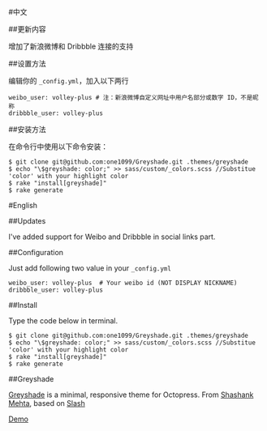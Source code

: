 #中文

##更新内容

增加了新浪微博和 Dribbble 连接的支持


##设置方法

编辑你的 `_config.yml`，加入以下两行

    weibo_user: volley-plus # 注：新浪微博自定义网址中用户名部分或数字 ID，不是昵称
    dribbble_user: volley-plus

##安装方法

在命令行中使用以下命令安装：

	$ git clone git@github.com:one1099/Greyshade.git .themes/greyshade
	$ echo "\$greyshade: color;" >> sass/custom/_colors.scss //Substitue 'color' with your highlight color
	$ rake "install[greyshade]"
	$ rake generate

#English

##Updates

I've added support for Weibo and Dribbble in social links part.


##Configuration

Just add following two value in your `_config.yml`

    weibo_user: volley-plus  # Your weibo id (NOT DISPLAY NICKNAME)
    dribbble_user: volley-plus 

##Install

Type the code below in terminal.

	$ git clone git@github.com:one1099/Greyshade.git .themes/greyshade
	$ echo "\$greyshade: color;" >> sass/custom/_colors.scss //Substitue 'color' with your highlight color
	$ rake "install[greyshade]"
	$ rake generate

##Greyshade

[Greyshade](https://github.com/shashankmehta/greyshade) is a minimal, responsive theme for Octopress. From [Shashank Mehta](https://github.com/shashankmehta), based on [Slash](https://github.com/tommy351/Octopress-Theme-Slash)  

[Demo](http://shashankmehta.in/archive/2012/greyshade.html)
